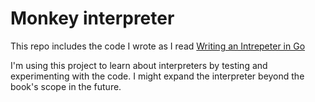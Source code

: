 # Monkey interpreter
This repo includes the code I wrote as I read [Writing an Intrepeter in Go](https://interpreterbook.com/)

I'm using this project to learn about interpreters by testing and experimenting with the code. I might expand the interpreter beyond the book's scope in the future.